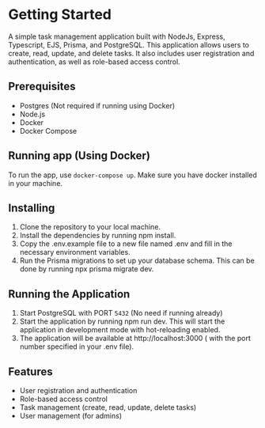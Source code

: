 # Getting Started

A simple task management application built with NodeJs, Express, Typescript, EJS, Prisma, and PostgreSQL. This application allows users to create, read, update, and delete tasks. It also includes user registration and authentication, as well as role-based access control.

## Prerequisites
- Postgres (Not required if running using Docker)
- Node.js
- Docker
- Docker Compose

## Running app (Using Docker)
To run the app, use `docker-compose up`. Make sure you have docker installed in your machine.

## Installing

1.  Clone the repository to your local machine.
2.  Install the dependencies by running npm install.
3.  Copy the .env.example file to a new file named .env and fill in the necessary environment variables.
4.  Run the Prisma migrations to set up your database schema. This can be done by running npx prisma migrate dev.

## Running the Application

1.  Start PostgreSQL with PORT `5432`  (No need if running already)
2.  Start the application by running npm run dev. This will start the application in development mode with hot-reloading enabled.
3.  The application will be available at http://localhost:3000 (<PORT> with the port number specified in your .env file).

## Features

- User registration and authentication
- Role-based access control
- Task management (create, read, update, delete tasks)
- User management (for admins)
